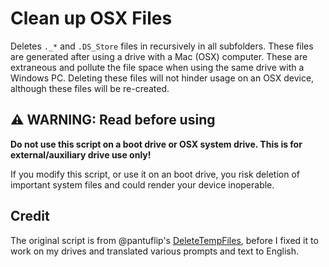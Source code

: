 # Clean up OSX Files

Deletes `._*` and `.DS_Store` files in recursively in all subfolders. These files are generated after using a drive with a Mac (OSX) computer. These are extraneous and pollute the file space when using the same drive with a Windows PC. Deleting these files will not hinder usage on an OSX device, although these files will be re-created.

## ⚠️ WARNING: Read before using

**Do not use this script on a boot drive or OSX system drive. This is for external/auxiliary drive use only!**

If you modify this script, or use it on an boot drive, you risk deletion of important system files and could render your device inoperable.

## Credit

The original script is from @pantuflip's [DeleteTempFiles](https://github.com/Pantuflip/DeleteTempFiles), before I fixed it to work on my drives and translated various prompts and text to English.